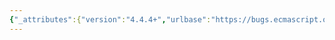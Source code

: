 ```yaml
---
{"_attributes":{"version":"4.4.4+","urlbase":"https://bugs.ecmascript.org/","maintainer":"dherman@mozilla.com"},"bug":{"bug_id":2628,"creation_ts":"2014-04-10 12:00:00 -0700","short_desc":"\"initialise\" still occurs","delta_ts":"2014-05-06 17:02:31 -0700","product":"Draft for 6th Edition","component":"editorial issue","version":"Rev 22: January 20, 2014 Draft","rep_platform":"All","op_sys":"All","bug_status":"RESOLVED","resolution":"FIXED","priority":"Normal","bug_severity":"enhancement","everconfirmed":true,"reporter":{"uid":"jorendorff","name":"Jason Orendorff"},"assigned_to":{"uid":"allen","name":"Allen Wirfs-Brock"},"long_desc":[{"commentid":7657,"comment_count":0,"who":{"uid":"jorendorff","name":"Jason Orendorff"},"bug_when":"2014-04-10 12:00:40 -0700","thetext":"\"initializ*\" appears on 140 pages; \"initialis*\" on 19 pages."},{"commentid":7685,"comment_count":1,"who":{"uid":"allen","name":"Allen Wirfs-Brock"},"bug_when":"2014-04-11 16:02:10 -0700","thetext":"fixed in rev24 editor's draft\n\nit was initialisation that had slipped through the cracks"},{"commentid":8199,"comment_count":2,"who":{"uid":"allen","name":"Allen Wirfs-Brock"},"bug_when":"2014-05-06 17:02:31 -0700","thetext":"fixed in rev24"}]}}
---
```

